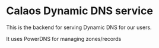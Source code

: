 # Calaos Dynamic DNS service

This is the backend for serving Dynamic DNS for our users.

It uses PowerDNS for managing zones/records
